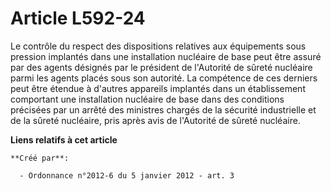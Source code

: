 # Article L592-24

Le contrôle du respect des dispositions relatives aux équipements sous pression implantés dans une installation nucléaire de
base peut être assuré par des agents désignés par le président de l'Autorité de sûreté nucléaire parmi les agents placés sous
son autorité. La compétence de ces derniers peut être étendue à d'autres appareils implantés dans un établissement comportant
une installation nucléaire de base dans des conditions précisées par un arrêté des ministres chargés de la sécurité
industrielle et de la sûreté nucléaire, pris après avis de l'Autorité de sûreté nucléaire.

**Liens relatifs à cet article**

	**Créé par**:

	  - Ordonnance n°2012-6 du 5 janvier 2012 - art. 3

